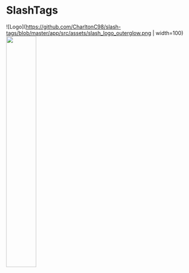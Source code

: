 # SlashTags
![Logo](https://github.com/CharltonC98/slash-tags/blob/master/app/src/assets/slash_logo_outerglow.png | width=100)
<img src="https://github.com/CharltonC98/slash-tags/blob/master/app/src/assets/slash_logo_outerglow.png" width="40%">
